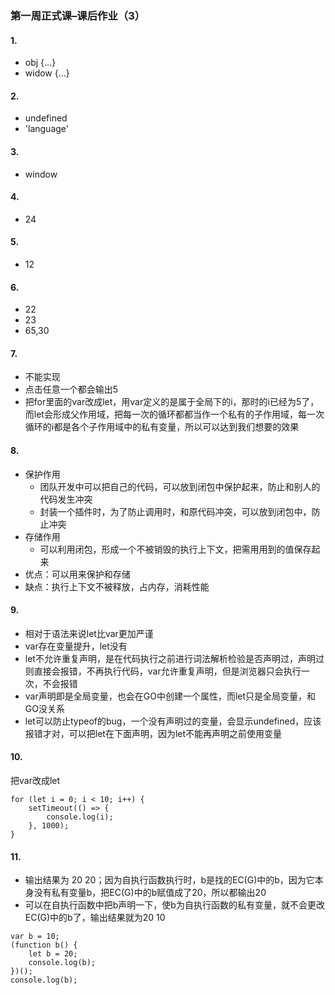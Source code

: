 ### 第一周正式课–课后作业（3）

#### 1.
- obj {...}
- widow {...}

#### 2.
- undefined
- 'language'

#### 3.
- window

#### 4.
- 24

#### 5.
- 12

#### 6.
- 22
- 23
- 65,30

#### 7.
- 不能实现
- 点击任意一个都会输出5
- 把for里面的var改成let，用var定义的是属于全局下的i，那时的i已经为5了，而let会形成父作用域，把每一次的循环都都当作一个私有的子作用域，每一次循环的i都是各个子作用域中的私有变量，所以可以达到我们想要的效果

#### 8.
- 保护作用
    - 团队开发中可以把自己的代码，可以放到闭包中保护起来，防止和别人的代码发生冲突
    - 封装一个插件时，为了防止调用时，和原代码冲突，可以放到闭包中，防止冲突
- 存储作用
    - 可以利用闭包，形成一个不被销毁的执行上下文，把需用用到的值保存起来
- 优点：可以用来保护和存储
- 缺点：执行上下文不被释放，占内存，消耗性能

#### 9.
- 相对于语法来说let比var更加严谨
- var存在变量提升，let没有
- let不允许重复声明，是在代码执行之前进行词法解析检验是否声明过，声明过则直接会报错，不再执行代码，var允许重复声明，但是浏览器只会执行一次，不会报错
- var声明即是全局变量，也会在GO中创建一个属性，而let只是全局变量，和GO没关系
- let可以防止typeof的bug，一个没有声明过的变量，会显示undefined，应该报错才对，可以把let在下面声明，因为let不能再声明之前使用变量

#### 10.
把var改成let
```
for (let i = 0; i < 10; i++) {
    setTimeout(() => {
        console.log(i);
    }, 1000);
}
```

#### 11.
- 输出结果为  20 20；因为自执行函数执行时，b是找的EC(G)中的b，因为它本身没有私有变量b，把EC(G)中的b赋值成了20，所以都输出20
- 可以在自执行函数中把b声明一下，使b为自执行函数的私有变量，就不会更改EC(G)中的b了，输出结果就为20 10
```
var b = 10;
(function b() {
    let b = 20;
    console.log(b);
})();
console.log(b);
```